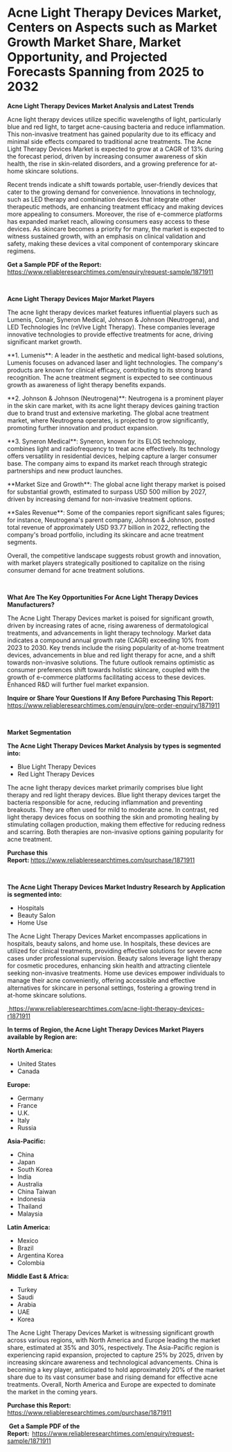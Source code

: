 <p><h1>Acne Light Therapy Devices Market, Centers on Aspects such as Market Growth Market Share, Market Opportunity, and Projected Forecasts Spanning from 2025 to 2032</h1></p><p><strong>Acne Light Therapy Devices Market Analysis and Latest Trends</strong></p>
<p><p>Acne light therapy devices utilize specific wavelengths of light, particularly blue and red light, to target acne-causing bacteria and reduce inflammation. This non-invasive treatment has gained popularity due to its efficacy and minimal side effects compared to traditional acne treatments. The Acne Light Therapy Devices Market is expected to grow at a CAGR of 13% during the forecast period, driven by increasing consumer awareness of skin health, the rise in skin-related disorders, and a growing preference for at-home skincare solutions.</p><p>Recent trends indicate a shift towards portable, user-friendly devices that cater to the growing demand for convenience. Innovations in technology, such as LED therapy and combination devices that integrate other therapeutic methods, are enhancing treatment efficacy and making devices more appealing to consumers. Moreover, the rise of e-commerce platforms has expanded market reach, allowing consumers easy access to these devices. As skincare becomes a priority for many, the market is expected to witness sustained growth, with an emphasis on clinical validation and safety, making these devices a vital component of contemporary skincare regimens.</p></p>
<p><strong>Get a Sample PDF of the Report:&nbsp;</strong> <a href="https://www.reliableresearchtimes.com/enquiry/request-sample/1871911?utm_campaign=3311&utm_medium=2&utm_source=Github&utm_content=ia&utm_term=13042025&utm_id=acne-light-therapy-devices">https://www.reliableresearchtimes.com/enquiry/request-sample/1871911</a></p>
<p>&nbsp;</p>
<p><strong>Acne Light Therapy Devices Major Market Players</strong></p>
<p><p>The acne light therapy devices market features influential players such as Lumenis, Conair, Syneron Medical, Johnson & Johnson (Neutrogena), and LED Technologies Inc (reVive Light Therapy). These companies leverage innovative technologies to provide effective treatments for acne, driving significant market growth.</p><p>**1. Lumenis**: A leader in the aesthetic and medical light-based solutions, Lumenis focuses on advanced laser and light technologies. The company's products are known for clinical efficacy, contributing to its strong brand recognition. The acne treatment segment is expected to see continuous growth as awareness of light therapy benefits expands.</p><p>**2. Johnson & Johnson (Neutrogena)**: Neutrogena is a prominent player in the skin care market, with its acne light therapy devices gaining traction due to brand trust and extensive marketing. The global acne treatment market, where Neutrogena operates, is projected to grow significantly, promoting further innovation and product expansion.</p><p>**3. Syneron Medical**: Syneron, known for its ELOS technology, combines light and radiofrequency to treat acne effectively. Its technology offers versatility in residential devices, helping capture a larger consumer base. The company aims to expand its market reach through strategic partnerships and new product launches.</p><p>**Market Size and Growth**: The global acne light therapy market is poised for substantial growth, estimated to surpass USD 500 million by 2027, driven by increasing demand for non-invasive treatment options. </p><p>**Sales Revenue**: Some of the companies report significant sales figures; for instance, Neutrogena's parent company, Johnson & Johnson, posted total revenue of approximately USD 93.77 billion in 2022, reflecting the company's broad portfolio, including its skincare and acne treatment segments.</p><p>Overall, the competitive landscape suggests robust growth and innovation, with market players strategically positioned to capitalize on the rising consumer demand for acne treatment solutions.</p></p>
<p>&nbsp;</p>
<p><strong>What Are The Key Opportunities For Acne Light Therapy Devices Manufacturers?</strong></p>
<p><p>The Acne Light Therapy Devices market is poised for significant growth, driven by increasing rates of acne, rising awareness of dermatological treatments, and advancements in light therapy technology. Market data indicates a compound annual growth rate (CAGR) exceeding 10% from 2023 to 2030. Key trends include the rising popularity of at-home treatment devices, advancements in blue and red light therapy for acne, and a shift towards non-invasive solutions. The future outlook remains optimistic as consumer preferences shift towards holistic skincare, coupled with the growth of e-commerce platforms facilitating access to these devices. Enhanced R&D will further fuel market expansion.</p></p>
<p><strong>Inquire or Share Your Questions If Any Before Purchasing This Report:</strong> <a href="https://www.reliableresearchtimes.com/enquiry/pre-order-enquiry/1871911?utm_campaign=3311&utm_medium=2&utm_source=Github&utm_content=ia&utm_term=13042025&utm_id=acne-light-therapy-devices">https://www.reliableresearchtimes.com/enquiry/pre-order-enquiry/1871911</a></p>
<p>&nbsp;</p>
<p><strong>Market Segmentation</strong></p>
<p><strong>The Acne Light Therapy Devices Market Analysis by types is segmented into:</strong></p>
<p><ul><li>Blue Light Therapy Devices</li><li>Red Light Therapy Devices</li></ul></p>
<p><p>The acne light therapy devices market primarily comprises blue light therapy and red light therapy devices. Blue light therapy devices target the bacteria responsible for acne, reducing inflammation and preventing breakouts. They are often used for mild to moderate acne. In contrast, red light therapy devices focus on soothing the skin and promoting healing by stimulating collagen production, making them effective for reducing redness and scarring. Both therapies are non-invasive options gaining popularity for acne treatment.</p></p>
<p><strong>Purchase this Report:&nbsp;</strong><a href="https://www.reliableresearchtimes.com/purchase/1871911?utm_campaign=3311&utm_medium=2&utm_source=Github&utm_content=ia&utm_term=13042025&utm_id=acne-light-therapy-devices">https://www.reliableresearchtimes.com/purchase/1871911</a></p>
<p>&nbsp;</p>
<p><strong>The Acne Light Therapy Devices Market Industry Research by Application is segmented into:</strong></p>
<p><ul><li>Hospitals</li><li>Beauty Salon</li><li>Home Use</li></ul></p>
<p><p>The Acne Light Therapy Devices Market encompasses applications in hospitals, beauty salons, and home use. In hospitals, these devices are utilized for clinical treatments, providing effective solutions for severe acne cases under professional supervision. Beauty salons leverage light therapy for cosmetic procedures, enhancing skin health and attracting clientele seeking non-invasive treatments. Home use devices empower individuals to manage their acne conveniently, offering accessible and effective alternatives for skincare in personal settings, fostering a growing trend in at-home skincare solutions.</p></p>
<p><a href="https://www.reliableresearchtimes.com/acne-light-therapy-devices-r1871911?utm_campaign=3311&utm_medium=2&utm_source=Github&utm_content=ia&utm_term=13042025&utm_id=acne-light-therapy-devices">&nbsp;https://www.reliableresearchtimes.com/acne-light-therapy-devices-r1871911</a></p>
<p><strong>In terms of Region, the Acne Light Therapy Devices Market Players available by Region are:</strong></p>
<p>
    <p> <strong> North America: </strong>
        <ul>
            <li>United States</li>
            <li>Canada</li>
        </ul>
        </p> 
    <p> <strong> Europe: </strong>
        <ul>
            <li>Germany</li>
            <li>France</li>
            <li>U.K.</li>
            <li>Italy</li>
            <li>Russia</li>
        </ul>
        </p> 
    <p> <strong> Asia-Pacific: </strong>
        <ul>
            <li>China</li>
            <li>Japan</li>
            <li>South Korea</li>
            <li>India</li>
            <li>Australia</li>
            <li>China Taiwan</li>
            <li>Indonesia</li>
            <li>Thailand</li>
            <li>Malaysia</li>
        </ul>
        </p> 
    <p> <strong> Latin America: </strong>
        <ul>
            <li>Mexico</li>
            <li>Brazil</li>
            <li>Argentina Korea</li>
            <li>Colombia</li>
        </ul>
        </p> 
    <p> <strong> Middle East & Africa: </strong>
        <ul>
            <li>Turkey</li>
            <li>Saudi</li>
            <li>Arabia</li>
            <li>UAE</li>
            <li>Korea</li>
        </ul>
    </p>
    </p>
<p><p>The Acne Light Therapy Devices Market is witnessing significant growth across various regions, with North America and Europe leading the market share, estimated at 35% and 30%, respectively. The Asia-Pacific region is experiencing rapid expansion, projected to capture 25% by 2025, driven by increasing skincare awareness and technological advancements. China is becoming a key player, anticipated to hold approximately 20% of the market share due to its vast consumer base and rising demand for effective acne treatments. Overall, North America and Europe are expected to dominate the market in the coming years.</p></p>
<p><strong>Purchase this Report: </strong><a href="https://www.reliableresearchtimes.com/purchase/1871911?utm_campaign=3311&utm_medium=2&utm_source=Github&utm_content=ia&utm_term=13042025&utm_id=acne-light-therapy-devices">https://www.reliableresearchtimes.com/purchase/1871911</a></p>
<p>&nbsp;<strong>Get a Sample PDF of the Report:&nbsp;&nbsp;</strong><a href="https://www.reliableresearchtimes.com/enquiry/request-sample/1871911?utm_campaign=3311&utm_medium=2&utm_source=Github&utm_content=ia&utm_term=13042025&utm_id=acne-light-therapy-devices">https://www.reliableresearchtimes.com/enquiry/request-sample/1871911</a></p>
<p><strong></strong></p>
<p><p></p><p></p><p></p></p>